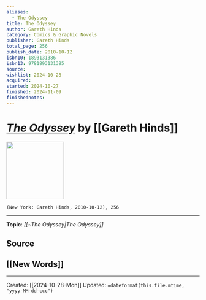 ```yaml
---
aliases:
  - The Odyssey
title: The Odyssey
author: Gareth Hinds
category: Comics & Graphic Novels
publisher: Gareth Hinds
total_page: 256
publish_date: 2010-10-12
isbn10: 1893131386
isbn13: 9781893131385
source: 
wishlist: 2024-10-28
acquired: 
started: 2024-10-27
finished: 2024-11-09
finishednotes:
---
```

# *[The Odyssey]()* by [[Gareth Hinds]]

<img src="http://books.google.com/books/content?id=3FDjBQAAQBAJ&printsec=frontcover&img=1&zoom=1&edge=curl&source=gbs_api" width=150>

`(New York: Gareth Hinds, 2010-10-12), 256`



--- 
**Topic**: *[[~The Odyssey|The Odyssey]]*

**Source**
- 
 
**[[New Words]]**
- 

---
Created: [[2024-10-28-Mon]]
Updated: `=dateformat(this.file.mtime, "yyyy-MM-dd-ccc")`